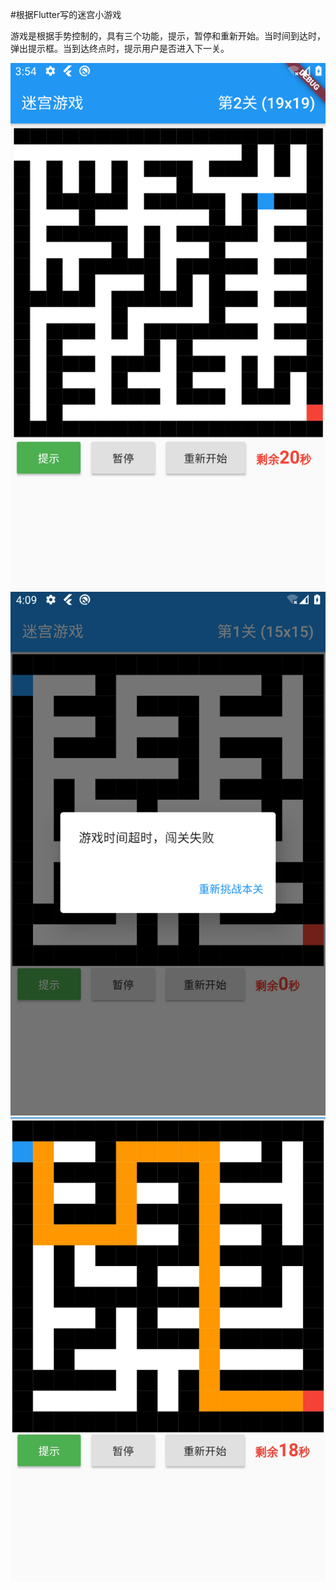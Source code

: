 #根据Flutter写的迷宫小游戏

游戏是根据手势控制的，具有三个功能，提示，暂停和重新开始。当时间到达时，弹出提示框。当到达终点时，提示用户是否进入下一关。

![App UI界面展示图](images/game1.png)
![App UI超时](images/game2.png)
![App UI提示功能展示](images/game3.png)
